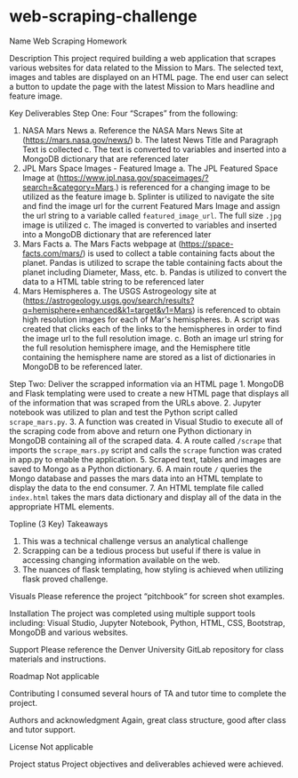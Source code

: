 # web-scraping-challenge
Name
Web Scraping Homework 

Description
This project required building a web application that scrapes various websites for data related to the Mission to Mars. The selected text, images and tables are displayed on an HTML page. The end user can select a button to update the page with the latest Mission to Mars headline and feature image. 

Key Deliverables
Step One: Four “Scrapes” from the following:
1.	NASA Mars News
    a.	  Reference the NASA Mars News Site at (https://mars.nasa.gov/news/) 
    b.	  The latest News Title and Paragraph Text is collected
    c.	  The text is converted to variables and inserted into a MongoDB dictionary that are referenced later
2.	JPL Mars Space Images - Featured Image
    a.	  The JPL Featured Space Image at (https://www.jpl.nasa.gov/spaceimages/?search=&category=Mars.) is referenced for a changing image to be utilized as the feature image
    b.	  Splinter is utilized to navigate the site and find the image url for the current Featured Mars Image and assign the url string to a variable called `featured_image_url`.
      	  The full size `.jpg` image is utilized
    c.	  The imaged is converted to variables and inserted into a MongoDB dictionary that are referenced later
3.	Mars Facts
    a.	  The Mars Facts webpage at (https://space-facts.com/mars/) is used to collect a table containing facts about the planet. Pandas is utilized to scrape the table containing facts about the planet including Diameter, Mass, etc.
    b.	  Pandas is utilized to convert the data to a HTML table string to be referenced later
4.	Mars Hemispheres
    a.	  The USGS Astrogeology site at (https://astrogeology.usgs.gov/search/results?q=hemisphere+enhanced&k1=target&v1=Mars) is referenced to obtain high resolution images for each of Mar's hemispheres.
    b.	  A script was created that clicks each of the links to the hemispheres in order to find the image url to the full resolution image.
    c.	  Both an image url string for the full resolution hemisphere image, and the Hemisphere title containing the hemisphere name are stored as a list of dictionaries in                MongoDB to be referenced later.

Step Two: Deliver the scrapped information via an HTML page
    1.	MongoDB and Flask templating were used to create a new HTML page that displays all of the information that was scraped from the URLs above.
    2.	Jupyter notebook was utilized to plan and test the Python script called `scrape_mars.py`. 
    3.	A function was created in Visual Studio to execute all of the scraping code from above and return one Python dictionary in MongoDB containing all of the scraped data.
    4.	A route called `/scrape` that imports the `scrape_mars.py` script and calls the `scrape` function was crated in app.py to enable the application. 
    5.	Scraped text, tables and images are saved to Mongo as a Python dictionary.
    6.	A main route `/` queries the Mongo database and passes the mars data into an HTML template to display the data to the end consumer.
    7.	An HTML template file called `index.html` takes the mars data dictionary and display all of the data in the appropriate HTML elements. 

Topline (3 Key) Takeaways
1.	This was a technical challenge versus an analytical challenge
2.	Scrapping can be a tedious process but useful if there is value in accessing changing information available on the web. 
3.	The nuances of flask templating, how styling is achieved when utilizing flask proved challenge.

Visuals
Please reference the project “pitchbook” for screen shot examples. 

Installation
The project was completed using multiple support tools including: Visual Studio, Jupyter Notebook, Python, HTML, CSS, Bootstrap, MongoDB and various websites. 

Support
Please reference the Denver University GitLab repository for class materials and instructions.

Roadmap
Not applicable

Contributing
I consumed several hours of TA and tutor time to complete the project. 

Authors and acknowledgment
Again, great class structure, good after class and tutor support. 

License
Not applicable

Project status
Project objectives and deliverables achieved were achieved. 
